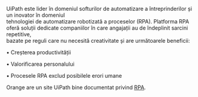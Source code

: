 UiPath este lider în domeniul softurilor de automatizare a întreprinderilor și un inovator în domeniul<br/> 
tehnologiei de automatizare robotizată a proceselor (RPA).
Platforma RPA oferă soluții dedicate companiilor în care angajații au de îndeplinit sarcini repetitive, <br/>
bazate pe reguli care nu necesită creativitate și are următoarele beneficii:

 • Creșterea productivității
 
 • Valorificarea personalului
 
 • Procesele RPA exclud posibilele erori umane

Orange are un site UiPath bine documentat privind [RPA](https://www.orange.md/ro/business/rpa?fbclid=IwY2xjawGBij1leHRuA2FlbQIxMAABHTOnFa8EhrhcdMcdAO6gWhV1aOTflKYW9OdrgAHNAI3kGbwMqDv0hq7Sjw_aem_Up_Ft5AFWCV2OM0Dd9eSrA).
